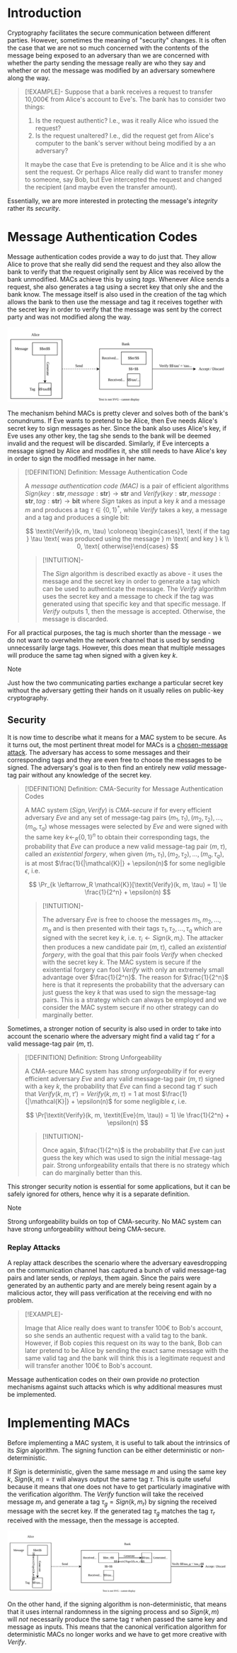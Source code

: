 # Introduction

Cryptography facilitates the secure communication between different parties. However, sometimes the meaning of "security" changes. It is often the case that we are not so much concerned with the contents of the message being exposed to an adversary than we are concerned with whether the party sending the message really are who they say and whether or not the message was modified by an adversary somewhere along the way.

>[!EXAMPLE]-
>Suppose that a bank receives a request to transfer 10,000€ from Alice's account to Eve's. The bank has to consider two things:
>
>1. Is the request authentic? I.e., was it really Alice who issued the request?
>2. Is the request unaltered? I.e., did the request get from Alice's computer to the bank's server without being modified by a an adversary?
>
>It maybe the case that Eve is pretending to be Alice and it is she who sent the request. Or perhaps Alice really did want to transfer money to someone, say Bob, but Eve intercepted the request and changed the recipient (and maybe even the transfer amount).
>

Essentially, we are more interested in protecting the message's *integrity* rather its *security*.

# Message Authentication Codes

Message authentication codes provide a way to do just that. They allow Alice to prove that she really did send the request and they also allow the bank to verify that the request originally sent by Alice was received by the bank unmodified. MACs achieve this by using *tags*. Whenever Alice sends a request, she also generates a tag using a secret key that only she and the bank know. The message itself is also used in the creation of the tag which allows the bank to then use the message and tag it receives together with the secret key in order to verify that the message was sent by the correct party and was not modified along the way.

![](Resources/Images/MAC%20Mechanism.svg)

The mechanism behind MACs is pretty clever and solves both of the bank's conundrums. If Eve wants to pretend to be Alice, then Eve needs Alice's secret key to sign messages as her. Since the bank also uses Alice's key, if Eve uses any other key, the tag she sends to the bank will be deemed invalid and the request will be discarded. Similarly, if Eve intercepts a message signed by Alice and modifies it, she still needs to have Alice's key in order to sign the modified message in her name.

>[!DEFINITION] Definition: Message Authentication Code
>
>A *message authentication code (MAC)* is a pair of efficient algorithms $\textit{Sign}(key: \textbf{str}, message: \textbf{str}) \to \textbf{str}$ and $\textit{Verify}(key: \textbf{str}, message: \textbf{str}, tag: \textbf{str}) \to \textbf{bit}$ where $\textit{Sign}$ takes as input a key $k$ and a message $m$ and produces a tag $\tau \in \{0,1\}^*$, while $\textit{Verify}$ takes a key, a message and a tag and produces a single bit:
>
>$$
>\textit{Verify}(k, m, \tau) \coloneqq 
\begin{cases}1, \text{ if the tag } \tau \text{ was produced using the message } m \text{ and key } k \\ 0, \text{ otherwise}\end{cases}
$$
>
>>[!INTUITION]-
>>
>>The $\textit{Sign}$ algorithm is described exactly as above - it uses the message and the secret key in order to generate a tag which can be used to authenticate the message. The $\textit{Verify}$ algorithm uses the secret key and a message to check if the tag was generated using that specific key and that specific message. If $\textit{Verify}$ outputs 1, then the message is accepted. Otherwise, the message is discarded.
>>
>

For all practical purposes, the tag is much shorter than the message - we do not want to overwhelm the network channel that is used by sending unnecessarily large tags. However, this does mean that multiple messages will produce the same tag when signed with a given key $k$.

>[!NOTE]
>
>Just how the two communicating parties exchange a particular secret key without the adversary getting their hands on it usually relies on public-key cryptography. 
>

## Security

It is now time to describe what it means for a MAC system to be secure. As it turns out, the most pertinent threat model for MACs is a [chosen-message attack](../index.md). The adversary has access to some messages and their corresponding tags and they are even free to choose the messages to be signed. The adversary's goal is to then find an entirely new *valid* message-tag pair without any knowledge of the secret key.

>[!DEFINITION] Definition: CMA-Security for Message Authentication Codes
>
>A MAC system $(\textit{Sign}, \textit{Verify})$ is *CMA-secure* if for every efficient adversary $\textit{Eve}$ and any set of message-tag pairs $(m_1, \tau_1), (m_2,\tau_2), ..., (m_q, \tau_q)$ whose messages were selected by $\textit{Eve}$ and were signed with the same key $k \leftarrow_R \{0,1\}^n$ to obtain their corresponding tags, the probability that $\textit{Eve}$ can produce a new valid message-tag pair $(m, \tau)$, called an *existential forgery*, when given $(m_1, \tau_1), (m_2,\tau_2), ..., (m_q, \tau_q)$, is at most $\frac{1}{|\mathcal{K}|} + \epsilon(n)$ for some negligible $\epsilon$, i.e.
>
>$$
>\Pr_{k \leftarrow_R \mathcal{K}}[\textit{Verify}(k, m, \tau) = 1] \le \frac{1}{2^n} + \epsilon(n)
>$$
>
>>[!INTUITION]-
>>
>>The adversary $\textit{Eve}$ is free to choose the messages $m_1,m_2,...,m_q$ and is then presented with their tags $\tau_1, \tau_2, ..., \tau_q$ which are signed with the secret key $k$, i.e. $\tau_i \leftarrow \textit{Sign}(k, m_i)$. The attacker then produces a new candidate pair $(m, \tau)$, called an *existential forgery*, with the goal that this pair fools $\textit{Verify}$ when checked with the secret key $k$. The MAC system is secure if the existential forgery can fool $\textit{Verify}$ with only an extremely small advantage over $\frac{1}{2^n}$. The reason for $\frac{1}{2^n}$ here is that it represents the probability that the adversary can just guess the key $k$ that was used to sign the message-tag pairs. This is a strategy which can always be employed and we consider the MAC system secure if no other strategy can do marginally better.
>>
>

Sometimes, a stronger notion of security is also used in order to take into account the scenario where the adversary might find a valid tag $\tau'$ for a valid message-tag pair $(m, \tau)$.

>[!DEFINITION] Definition: Strong Unforgeability
>
>A CMA-secure MAC system has *strong unforgeability* if for every efficient adversary $\textit{Eve}$ and any valid message-tag pair $(m, \tau)$ signed with a key $k$, the probability that $\textit{Eve}$ can find a second tag $\tau'$ such that $\textit{Verify}(k,m, \tau') = \textit{Verify}(k,m, \tau) = 1$ at most $\frac{1}{|\mathcal{K}|} + \epsilon(n)$ for some negligible $\epsilon$, i.e.
>
>$$
>\Pr[\textit{Verify}(k, m, \textit{Eve}(m, \tau)) = 1] \le \frac{1}{2^n} + \epsilon(n)
>$$
>
>>[!INTUITION]-
>>
>>Once again, $\frac{1}{2^n}$ is the probability that $\textit{Eve}$ can just guess the key which was used to sign the initial message-tag pair. Strong unforgeability entails that there is no strategy which can do marginally better than this.
>>
>

This stronger security notion is essential for some applications, but it can be safely ignored for others, hence why it is a separate definition. 

>[!NOTE]
>
>Strong unforgeability builds on top of CMA-security. No MAC system can have strong unforgeability without being CMA-secure.
>

### Replay Attacks
A replay attack describes the scenario where the adversary eavesdropping on the communication channel has captured a bunch of valid message-tag pairs and later sends, or *replays*, them again. Since the pairs were generated by an authentic party and are merely being resent again by a malicious actor, they will pass verification at the receiving end with no problem.

>[!EXAMPLE]-
>
>Image that Alice really does want to transfer 100€ to Bob's account, so she sends an authentic request with a valid tag to the bank. However, if Bob copies this request on its way to the bank, Bob can later pretend to be Alice by sending the exact same message with the same valid tag and the bank will think this is a legitimate request and will transfer another 100€ to Bob's account.
>

Message authentication codes on their own provide *no* protection mechanisms against such attacks which is why additional measures must be implemented.

# Implementing MACs

Before implementing a MAC system, it is useful to talk about the intrinsics of its $\textit{Sign}$ algorithm. The signing function can be either deterministic or non-deterministic.

If $\textit{Sign}$ is deterministic, given the same message $m$ and using the same key $k$, $\textit{Sign}(k, m) = \tau$ will always output the same tag $\tau$. This is quite useful because it means that one does not have to get particularly imaginative with the verification algorithm. The $\textit{Verify}$ function will take the received message $m_r$ and generate a tag $\tau_g = \textit{Sign}(k, m_r)$  by signing the received message with the secret key. If the generated tag $\tau_g$ matches the tag $\tau_r$ received with the message, then the message is accepted.

![](Resources/Images/Deterministic%20MAC.svg)

On the other hand, if the signing algorithm is non-deterministic, that means that it uses internal randomness in the signing process and so $\textit{Sign}(k, m)$ will *not* necessarily produce the same tag $\tau$ when passed the same key and message as inputs. This means that the canonical verification algorithm for deterministic MACs no longer works and we have to get more creative with $\textit{Verify}$.



